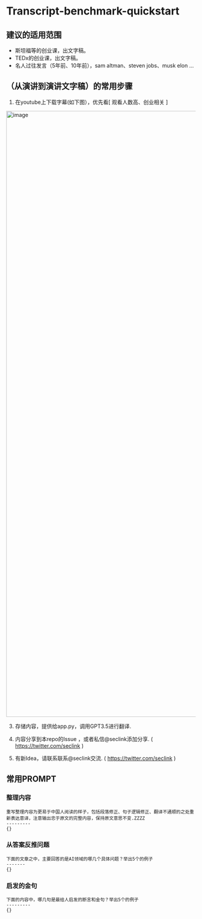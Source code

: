 # Transcript-benchmark-quickstart
## 建议的适用范围
 - 斯坦福等的创业课，出文字稿。
 - TEDx的创业课，出文字稿。
 - 名人过往发言（5年前、10年前），sam altman、steven jobs、musk elon ...
## （从演讲到演讲文字稿）的常用步骤
1. 在youtube上下载字幕(如下图），优先看[ 观看人数高、创业相关 ]
<img width="1608" alt="image" src="https://github.com/zgimszhd61/Transcript-benchmark-quickstart/assets/114722053/663a796b-f06a-4067-8b06-64fda27b5d29">

3. 存储内容，提供给app.py，调用GPT3.5进行翻译.

4. 内容分享到本repo的Issue ，或者私信@seclink添加分享. ( https://twitter.com/seclink )

5. 有新Idea，请联系联系@seclink交流. ( https://twitter.com/seclink )


## 常用PROMPT
### 整理内容
```
重写整理内容为更易于中国人阅读的样子，包括段落修正、句子逻辑修正、翻译不通顺的之处重新表达意译，注意输出忠于原文的完整内容，保持原文意思不变.ZZZZ
---------
{}
```


### 从答案反推问题
```
下面的文章之中，主要回答的是AI领域的哪几个具体问题？举出5个的例子
-------
{}
```

### 启发的金句
```
下面的内容中，哪几句是最给人启发的断言和金句？举出5个的例子
---------
{}
```


